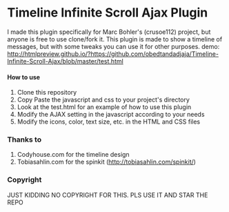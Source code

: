 # Timeline Infinite Scroll Ajax Plugin
I made this plugin specifically for Marc Bohler's (crusoe112) project, but anyone is free to use clone/fork it.
This plugin is made to show a timeline of messages, but with some tweaks you can use it for other purposes.
demo: http://htmlpreview.github.io/?https://github.com/obedtandadjaja/Timeline-Infinite-Scroll-Ajax/blob/master/test.html

#### How to use
1. Clone this repository
2. Copy Paste the javascript and css to your project's directory
3. Look at the test.html for an example of how to use this plugin
4. Modify the AJAX setting in the javascript according to your needs
5. Modify the icons, color, text size, etc. in the HTML and CSS files

### Thanks to
1. Codyhouse.com for the timeline design
2. Tobiasahlin.com for the spinkit (http://tobiasahlin.com/spinkit/)

### Copyright
JUST KIDDING NO COPYRIGHT FOR THIS. PLS USE IT AND STAR THE REPO
